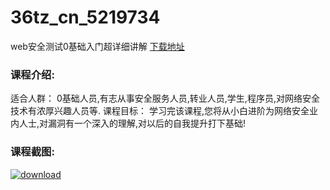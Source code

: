 # 36tz_cn_5219734
web安全测试0基础入门超详细讲解
[下载地址](http://www.36tz.cn/article/5219734 "下载地址")
### 课程介绍:
适合人群：
0基础人员,有志从事安全服务人员,转业人员,学生,程序员,对网络安全技术有浓厚兴趣人员等.
课程目标：
学习完该课程,您将从小白进阶为网络安全业内人士,对漏洞有一个深入的理解,对以后的自我提升打下基础!

### 课程截图:
[![download](http://36tz.cn/muke_img/2021_05_2-7.png "下载地址")](http://www.36tz.cn "下载地址")
